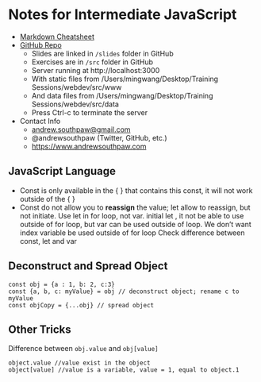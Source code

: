 # Notes for Intermediate JavaScript

- [Markdown Cheatsheet](https://www.markdownguide.org/cheat-sheet/)
- [GitHub Repo](https://github.com/andrewsouthpaw/webdev)
    -  Slides are linked in `/slides` folder in GitHub
    - Exercises are in `/src` folder in GitHub
    - Server running at http://localhost:3000
    - With static files from /Users/mingwang/Desktop/Training Sessions/webdev/src/www
    - And data files from /Users/mingwang/Desktop/Training Sessions/webdev/src/data
    - Press Ctrl-c to terminate the server
- Contact Info
    - andrew.southpaw@gmail.com
    - @andrewsouthpaw (Twitter, GitHub, etc.)
    - https://www.andrewsouthpaw.com




## JavaScript Language
- Const is only available in the { } that contains this const, it will not work outside of the { }
- Const do not allow you to **reassign** the value; let allow to reassign, but not initiate.
Use let in for loop, not var. initial let , it not be able to use outside of for loop, but var can be used outside of loop. We don’t want index variable be used outside of for loop
Check difference between const, let and var


## Deconstruct and Spread Object
```
const obj = {a : 1, b: 2, c:3}
const {a, b, c: myValue} = obj // deconstruct object; rename c to myValue
const objCopy = {...obj} // spread object
```




## Other Tricks
Difference between `obj.value` and `obj[value]`
```
object.value //value exist in the object
object[value] //value is a variable, value = 1, equal to object.1
```